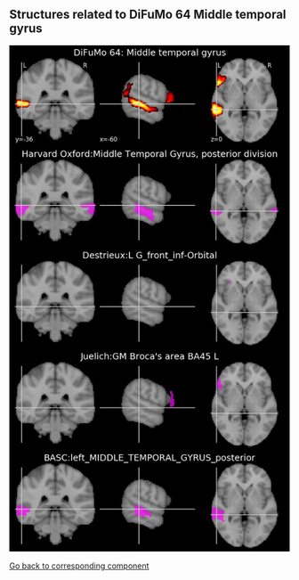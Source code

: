 


## Structures related to DiFuMo 64 Middle temporal gyrus

![61](61.jpg "Structures related to DiFuMo 64 Middle temporal gyrus")

[Go back to corresponding component](https://parietal-inria.github.io/DiFuMo/64/html/61.html)